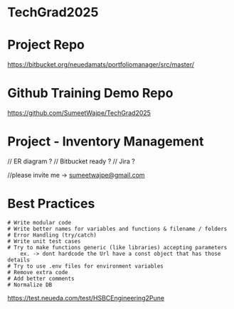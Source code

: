 # TechGrad2025

# Project Repo
https://bitbucket.org/neuedamats/portfoliomanager/src/master/

# Github Training Demo Repo
https://github.com/SumeetWajpe/TechGrad2025




# Project - Inventory Management

// ER diagram ?
// Bitbucket ready ?
// Jira ?


//please invite me -> sumeetwajpe@gmail.com

# Best Practices
    # Write modular code
    # Write better names for variables and functions & filename / folders
    # Error Handling (try/catch)
    # Write unit test cases
    # Try to make functions generic (like libraries) accepting parameters
        ex. -> dont hardcode the Url have a const object that has those details
    # Try to use .env files for environment variables
    # Remove extra code 
    # Add better comments
    # Normalize DB


https://test.neueda.com/test/HSBCEngineering2Pune